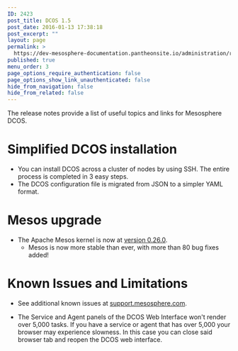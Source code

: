 ```yaml
---
ID: 2423
post_title: DCOS 1.5
post_date: 2016-01-13 17:38:18
post_excerpt: ""
layout: page
permalink: >
  https://dev-mesosphere-documentation.pantheonsite.io/administration/release-notes/enterprise-edition/1-5/
published: true
menu_order: 3
page_options_require_authentication: false
page_options_show_link_unauthenticated: false
hide_from_navigation: false
hide_from_related: false
---
```

The release notes provide a list of useful topics and links for Mesosphere DCOS.

# <a name="dcos"></a>Simplified DCOS installation

*   You can install DCOS across a cluster of nodes by using SSH. The entire process is completed in 3 easy steps.
*   The DCOS configuration file is migrated from JSON to a simpler YAML format. 

# <a name="mesos"></a>Mesos upgrade

*   The Apache Mesos kernel is now at [version 0.26.0][1]. 
    *   Mesos is now more stable than ever, with more than 80 bug fixes added!

# <a name="known-issues"></a>Known Issues and Limitations

*   See additional known issues at <a href="https://support.mesosphere.com" target="_blank">support.mesosphere.com</a>.

*   The Service and Agent panels of the DCOS Web Interface won't render over 5,000 tasks. If you have a service or agent that has over 5,000 your browser may experience slowness. In this case you can close said browser tab and reopen the DCOS web interface.

 [1]: https://git-wip-us.apache.org/repos/asf?p=mesos.git;a=blob_plain;f=CHANGELOG;hb=0.26.0